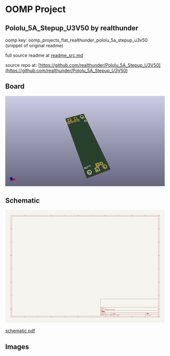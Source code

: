 # OOMP Project  
## Pololu_5A_Stepup_U3V50  by realthunder  
  
oomp key: oomp_projects_flat_realthunder_pololu_5a_stepup_u3v50  
(snippet of original readme)  
  
  
  full source readme at [readme_src.md](readme_src.md)  
  
source repo at: [https://github.com/realthunder/Pololu_5A_Stepup_U3V50](https://github.com/realthunder/Pololu_5A_Stepup_U3V50)  
## Board  
  
[![working_3d.png](working_3d_600.png)](working_3d.png)  
## Schematic  
  
[![working_schematic.png](working_schematic_600.png)](working_schematic.png)  
  
[schematic pdf](working_schematic.pdf)  
## Images  
